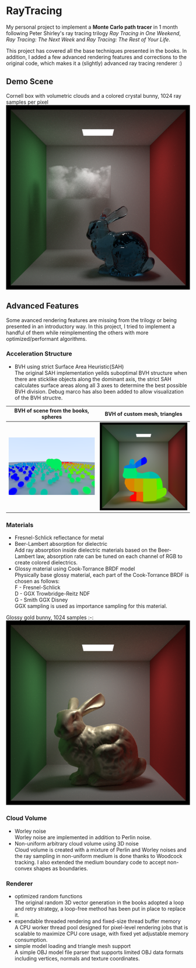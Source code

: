 # RayTracing
My personal project to implement a **Monte Carlo path tracer** in 1 month following Peter Shirley's ray tracing trilogy *Ray Tracing in One Weekend*, *Ray Tracing: The Next Week* and *Ray Tracing: The Rest of Your Life*.  

This project has covered all the base techniques presented in the books. In addition, I added a few advanced rendering features and corrections to the original code, which makes it a (slightly) advanced ray tracing renderer :)

## Demo Scene
Cornell box with volumetric clouds and a colored crystal bunny, 1024 ray samples per pixel
![DEMO](https://github.com/AmaranthYan/RayTracing/blob/main/output/final/demo_scene_1024.png)

## Advanced Features
Some avanced rendering features are missing from the trilogy or being presented in an introductory way. In this project, I tried to implement a handful of them while reimplementing the others with more optimized/performant algorithms.

### Acceleration Structure
*  BVH using strict Surface Area Heuristic(SAH)  
The original SAH implementation yeilds suboptimal BVH structure when there are sticklike objects along the dominant axis, the strict SAH calculates surface areas along all 3 axes to determine the best possible BVH division. Debug marco has also been added to allow visualization of the BVH structre.  

BVH of scene from the books, spheres|BVH of custom mesh, triangles
:-:|:-:
![BVH1](https://github.com/AmaranthYan/RayTracing/blob/main/output/final/bvh_1.png)|![BVH2](https://github.com/AmaranthYan/RayTracing/blob/main/output/final/bvh_2.png)

### Materials
*  Fresnel-Schlick reflectance for metal
*  Beer-Lambert absorption for dielectric  
Add ray absorption inside dielectric materials based on the Beer-Lambert law, absorption rate can be tuned on each channel of RGB to create colored dielectrics.
*  Glossy material using Cook-Torrance BRDF model  
Physically base glossy material, each part of the Cook-Torrance BRDF is chosen as follows:  
F - Fresnel-Schlick  
D - GGX Trowbridge-Reitz NDF  
G - Smith GGX Disney  
GGX sampling is used as importance sampling for this material.

Glossy gold bunny, 1024 samples
:-:
![BVH2](https://github.com/AmaranthYan/RayTracing/blob/main/output/final/glossy_1024.png)

### Cloud Volume
*  Worley noise  
Worley noise are implemented in addition to Perlin noise.
*  Non-uniform arbitrary cloud volume using 3D noise  
Cloud volume is created with a mixture of Perlin and Worley noises and the ray sampling in non-uniform medium is done thanks to Woodcock tracking. I also extended the medium boundary code to accept non-convex shapes as boundaries.

### Renderer
*  optimized random functions  
The original random 3D vector generation in the books adopted a loop and retry strategy, a loop-free method has been put in place to replace it.
*  expendable threaded rendering and fixed-size thread buffer memory  
A CPU worker thread pool designed for pixel-level rendering jobs that is scalable to maximize CPU core usage, with fixed yet adjustable memory consumption.
*  simple model loading and triangle mesh support  
A simple OBJ model file parser that supports limited OBJ data formats including vertices, normals and texture coordinates.
